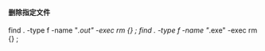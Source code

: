 


#### 删除指定文件
find . -type f -name "*.out" -exec rm {} \;
find . -type f -name "*.exe" -exec rm {} \;